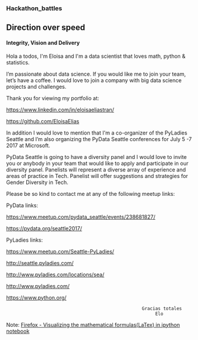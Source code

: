 ### Hackathon_battles

## Direction over speed
#### Integrity, Vision and Delivery

Hola a todos, I'm Eloisa and I'm a data scientist that loves math, python & statistics. 

I’m passionate about data science. If you would like me to join your team, let’s have a coffee. I would love to join a company with big data science projects and challenges.

Thank you for viewing my portfolio at:

https://www.linkedin.com/in/eloisaeliastran/ 

https://github.com/EloisaElias

In addition I would love to mention that I'm a co-organizer of the PyLadies Seattle and I’m also organizing the PyData Seattle conferences for July 5 -7 2017 at Microsoft. 

PyData Seattle is going to have a diversity panel and I would love to invite you or anybody in your team that would like to apply and participate in our diversity panel. Panelists will represent a diverse array of experience and areas of practice in Tech. Panelist will offer suggestions and strategies for Gender Diversity in Tech. 

Please be so kind to contact me at any of the following meetup links:

PyData links:

https://www.meetup.com/pydata_seattle/events/238681827/

https://pydata.org/seattle2017/

PyLadies links:

https://www.meetup.com/Seattle-PyLadies/

http://seattle.pyladies.com/

http://www.pyladies.com/locations/sea/

http://www.pyladies.com/

https://www.python.org/




                                                       Gracias totales
                                                            Elo



Note: [Firefox - Visualizing the mathematical formulas(LaTex) in ipython notebook](http://docs.mathjax.org/en/latest/installation.html#firefox-and-local-fonts) 

